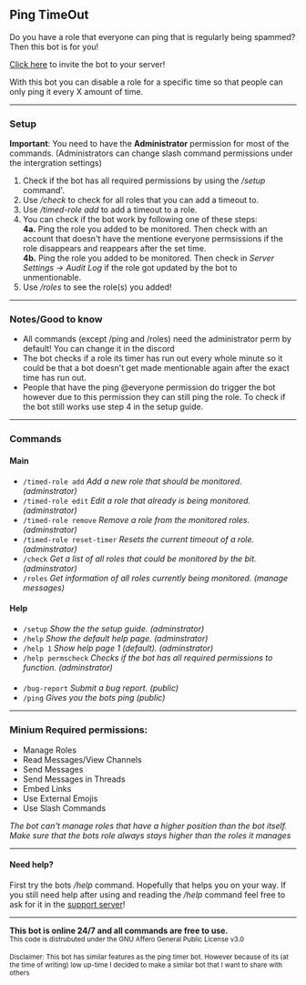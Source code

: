 ## Ping TimeOut

Do you have a role that everyone can ping that is regularly being spammed? Then this bot is for you! 

[Click here](https://discord.com/api/oauth2/authorize?client_id=1142452590685200565&permissions=275213716480&scope=bot%20applications.commands) to invite the bot to your server!


With this bot you can disable a role for a specific time so that people can only ping it every X amount of time.

---

### Setup
**Important**: You need to have the __Administrator__ permission for most of the commands. (Administrators can change slash command permissions under the intergration settings)
            
1. Check if the bot has all required permissions by using the _/setup_ command'.
2.  Use _/check_ to check for all roles that you can add a timeout to. 
3.  Use _/timed-role add_ to add a timeout to a role.
4. You can check if the bot work by following one of these steps: <br>
**4a.** Ping the role you added to be monitored. Then check with an account that doesn't have the mentione everyone permsissions if the role disappears and reappears after the set time. <br>
**4b.** Ping the role you added to be monitored. Then check in _Server Settings -> Audit Log_ if the role got updated by the bot to unmentionable.
5. Use _/roles_ to see the role(s) you added!

---
### Notes/Good to know
- All commands (except /ping and /roles) need the administrator perm by default! You can change it in the discord 
- The bot checks if a role its timer has run out every whole minute so it could be that a bot doesn't get made mentionable again after the exact time has run out.
- People that have the ping @everyone permission do trigger the bot however due to this permission they can still ping the role. To check if the bot still works use step 4 in the setup guide.

---

### Commands
#### Main
- `/timed-role add` *Add a new role that should be monitored. (adminstrator)*
- `/timed-role edit` *Edit a role that already is being monitored. (adminstrator)*
- `/timed-role remove` *Remove a role from the monitored roles. (adminstrator)*
- `/timed-role reset-timer` *Resets the current timeout of a role. (adminstrator)*
- `/check` *Get a list of all roles that could be monitored by the bit. (adminstrator)*
- `/roles` *Get information of all roles currently being monitored. (manage messages)*
#### Help

- `/setup` *Show the the setup guide. (adminstrator)*
- `/help` *Show the default help page. (adminstrator)*
- `/help 1` *Show help page 1 (default). (adminstrator)*
- `/help permscheck` *Checks if the bot has all required permissions to function. (adminstrator)*
####
- `/bug-report` *Submit a bug report. (public)*
- `/ping` *Gives you the bots ping (public)*

---

### Minium Required permissions:
- Manage Roles
- Read Messages/View Channels
- Send Messages
- Send Messages in Threads
- Embed Links
- Use External Emojis
- Use Slash Commands



_The bot can't manage roles that have a higher position than the bot itself. Make sure that the bots role always stays higher than the roles it manages_

---

#### Need help?

First try the bots _/help_ command. Hopefully that helps you on your way.
If you still need help after using and reading the _/help_ command feel free to ask for it in the [support server](https://sixie.xyz/sixie-discord)!

---

__This bot is online 24/7 and all commands are free to use.__
<br>
<sub>This code is distrubuted under the GNU Affero General Public License v3.0</sub>
<br><br>
<sup>Disclaimer: This bot has similar features as the ping timer bot. However because of its (at the time of writing) low up-time I decided to make a similar bot that I want to share with others </sup>
